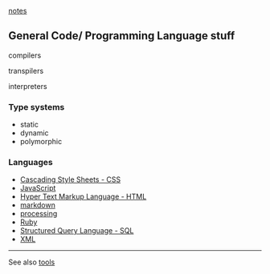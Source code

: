 [notes](index.md)

## General Code/ Programming Language stuff

compilers

transpilers

interpreters

### Type systems
- static
- dynamic
- polymorphic


### Languages
- [Cascading Style Sheets - CSS](CSS/index.md)
- [JavaScript](javascript/index.md)
- [Hyper Text Markup Language - HTML](HTML/index.md)
- [markdown](markdown.md)
- [processing](processing.md)
- [Ruby](ruby.md)
- [Structured Query Language - SQL](SQL.md)
- [XML](XML.md)

---

See also [tools](tools.md)
